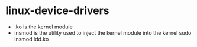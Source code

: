 # linux-device-drivers

- .ko is the kernel module
- insmod is the utility used to inject the kernel module into the kernel
    sudo insmod ldd.ko 

